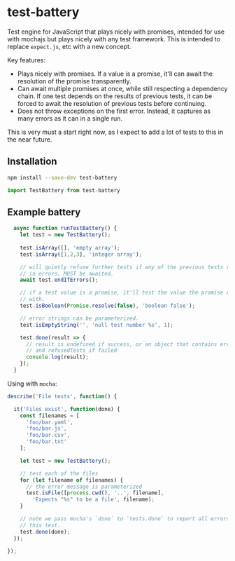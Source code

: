 # test-battery
Test engine for JavaScript that plays nicely with promises, intended for use with mochajs but plays nicely with any test framework. This is intended to replace `expect.js`, etc with a new concept.

Key features:

- Plays nicely with promises. If a value is a promise, it'll can await the resolution of the promise transparently.
- Can await multiple promises at once, while still respecting a dependency chain. If one test depends on the results of previous tests, it can be forced to await the resolution of previous tests before continuing.
- Does not throw exceptions on the first error. Instead, it captures as many errors as it can in a single run.

This is very must a start right now, as I expect to add a lot of tests to this in the near future.

## Installation

```sh
npm install --save-dev test-battery
```

```javascript
import TestBattery from test-battery
```

## Example battery

```javascript
  async function runTestBattery() {
    let test = new TestBattery();
    
    test.isArray([], 'empty array');
    test.isArray([1,2,3], 'integer array');

    // will quietly refuse further tests if any of the previous tests resulted
    // in errors. MUST be awaited.
    await test.endIfErrors();

    // if a test value is a promise, it'll test the value the promise resolves
    // with.
    test.isBoolean(Promise.resolve(false), 'boolean false');

    // error strings can be parameterized.
    test.isEmptyString('', 'null test number %s', 1);

    test.done(result => {
      // result is undefined if success, or an object that contains errors
      // and refusedTests if failed
      console.log(result);
    });
  }
```

Using with `mocha`:

```javascript
describe('File tests', function() {

  it('Files exist', function(done) {
    const filenames = [
      'foo/bar.yaml',
      'foo/bar.js',
      'foo/bar.csv',
      'foo/bar.txt'
    ];

    let test = new TestBattery();

    // test each of the files
    for (let filename of filenames) {
      // the error message is parameterized
      test.isFile([process.cwd(), '..', filename],
        'Expects "%s" to be a file', filename);
    }

    // note we pass mocha's `done` to `tests.done` to report all errors in
    // this test.
    test.done(done);
  });

});

```
